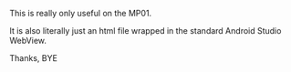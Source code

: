 This is really only useful on the MP01. 

It is also literally just an html file wrapped in the standard Android Studio WebView. 

Thanks, BYE
